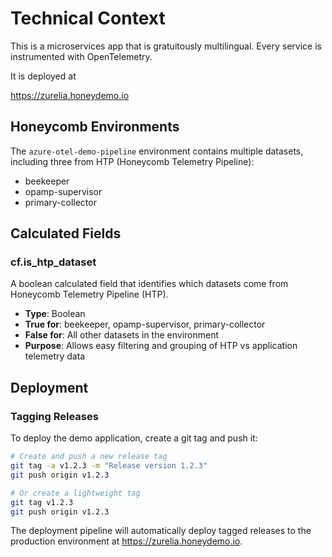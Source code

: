 # Technical Context

This is a microservices app that is gratuitously multilingual. Every service is instrumented with OpenTelemetry.

It is deployed at

https://zurelia.honeydemo.io

## Honeycomb Environments

The `azure-otel-demo-pipeline` environment contains multiple datasets, including three from HTP (Honeycomb Telemetry Pipeline):

- beekeeper
- opamp-supervisor
- primary-collector

## Calculated Fields

### cf.is_htp_dataset

A boolean calculated field that identifies which datasets come from Honeycomb Telemetry Pipeline (HTP).

- **Type**: Boolean
- **True for**: beekeeper, opamp-supervisor, primary-collector
- **False for**: All other datasets in the environment
- **Purpose**: Allows easy filtering and grouping of HTP vs application telemetry data

## Deployment

### Tagging Releases

To deploy the demo application, create a git tag and push it:

```bash
# Create and push a new release tag
git tag -a v1.2.3 -m "Release version 1.2.3"
git push origin v1.2.3

# Or create a lightweight tag
git tag v1.2.3
git push origin v1.2.3
```

The deployment pipeline will automatically deploy tagged releases to the production environment at https://zurelia.honeydemo.io.
